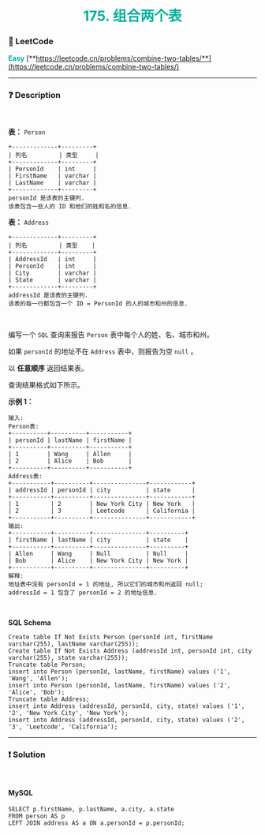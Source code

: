 <h1 style="text-align: center;"> <span style="color: #00AF9B;">175. 组合两个表</span> </h1>

### 🚀 LeetCode

<base target="_blank">

<span style="color: #00AF9B;">**Easy**</span> [**https://leetcode.cn/problems/combine-two-tables/**](https://leetcode.cn/problems/combine-two-tables/)

---

### ❓ Description

<br/>

**表：** `Person`

```
+-------------+---------+
| 列名         | 类型     |
+-------------+---------+
| PersonId    | int     |
| FirstName   | varchar |
| LastName    | varchar |
+-------------+---------+
personId 是该表的主键列.
该表包含一些人的 ID 和他们的姓和名的信息.
```

**表：** `Address`

```
+-------------+---------+
| 列名         | 类型    |
+-------------+---------+
| AddressId   | int     |
| PersonId    | int     |
| City        | varchar |
| State       | varchar |
+-------------+---------+
addressId 是该表的主键列.
该表的每一行都包含一个 ID = PersonId 的人的城市和州的信息.
```

<br/>

编写一个 `SQL` 查询来报告 `Person` 表中每个人的姓、名、城市和州。

如果 `personId` 的地址不在 `Address` 表中，则报告为空 `null` 。

以 **任意顺序** 返回结果表。

查询结果格式如下所示。

**示例 1：**

```
输入:
Person表:
+----------+----------+-----------+
| personId | lastName | firstName |
+----------+----------+-----------+
| 1        | Wang     | Allen     |
| 2        | Alice    | Bob       |
+----------+----------+-----------+
Address表:
+-----------+----------+---------------+------------+
| addressId | personId | city          | state      |
+-----------+----------+---------------+------------+
| 1         | 2        | New York City | New York   |
| 2         | 3        | Leetcode      | California |
+-----------+----------+---------------+------------+
输出:
+-----------+----------+---------------+----------+
| firstName | lastName | city          | state    |
+-----------+----------+---------------+----------+
| Allen     | Wang     | Null          | Null     |
| Bob       | Alice    | New York City | New York |
+-----------+----------+---------------+----------+
解释:
地址表中没有 personId = 1 的地址, 所以它们的城市和州返回 null;
addressId = 1 包含了 personId = 2 的地址信息.
```

<br/>

**SQL Schema**

```
Create table If Not Exists Person (personId int, firstName varchar(255), lastName varchar(255));
Create table If Not Exists Address (addressId int, personId int, city varchar(255), state varchar(255));
Truncate table Person;
insert into Person (personId, lastName, firstName) values ('1', 'Wang', 'Allen');
insert into Person (personId, lastName, firstName) values ('2', 'Alice', 'Bob');
Truncate table Address;
insert into Address (addressId, personId, city, state) values ('1', '2', 'New York City', 'New York');
insert into Address (addressId, personId, city, state) values ('2', '3', 'Leetcode', 'California');
```

---

### ❗ Solution

<br/>

#### MySQL

```
SELECT p.firstName, p.lastName, a.city, a.state
FROM person AS p
LEFT JOIN address AS a ON a.personId = p.personId;
```
